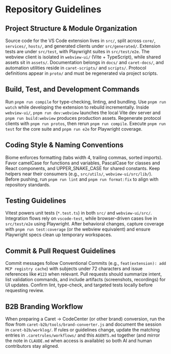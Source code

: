 # Repository Guidelines

## Project Structure & Module Organization
Source code for the VS Code extension lives in `src/`, split across `core/`, `services/`, `hosts/`, and generated clients under `src/generated/`. Extension tests are under `src/test`, with Playwright suites in `src/test/e2e`. The webview client is isolated in `webview-ui/` (Vite + TypeScript), while shared assets sit in `assets/`. Documentation belongs in `docs/` and `caret-docs/`, and automation utilities reside in `caret-scripts/` and `scripts/`. Protocol definitions appear in `proto/` and must be regenerated via project scripts.

## Build, Test, and Development Commands
Run `pnpm run compile` for type-checking, linting, and bundling. Use `pnpm run watch` while developing the extension to rebuild incrementally. Inside `webview-ui/`, `pnpm run dev:webview` launches the local Vite dev server and `pnpm run build:webview` produces production assets. Regenerate protocol clients with `pnpm run protos`, then rerun `pnpm run compile`. Execute `pnpm run test` for the core suite and `pnpm run e2e` for Playwright coverage.

## Coding Style & Naming Conventions
Biome enforces formatting (tabs width 4, trailing commas, sorted imports). Favor camelCase for functions and variables, PascalCase for classes and React components, and UPPER_SNAKE_CASE for shared constants. Keep helpers near their consumers (e.g., `src/utils/`, `webview-ui/src/lib/`). Before pushing, run `pnpm run lint` and `pnpm run format:fix` to align with repository standards.

## Testing Guidelines
Vitest powers unit tests (`*.test.ts`) in both `src/` and `webview-ui/src/`. Integration flows rely on `vscode-test`, while browser-driven cases live in `src/test/e2e` using Playwright. After behavioral changes, capture coverage with `pnpm run test:coverage` (or the webview equivalent) and ensure Playwright specs clean up temporary workspaces.

## Commit & Pull Request Guidelines
Commit messages follow Conventional Commits (e.g., `feat(extension): add MCP registry cache`) with subjects under 72 characters and issue references like `#123` when relevant. Pull requests should summarize intent, list validation commands, and include artifacts (screenshots, recordings) for UI updates. Confirm lint, type-check, and targeted tests locally before requesting review.

## B2B Branding Workflow
When preparing a Caret → CodeCenter (or other brand) conversion, run the flow from `caret-b2b/tools/brand-converter.js` and document the session in `caret-b2b/worklog/`. If rules or guidelines change, update the matching entries in `.caretrules/workflows/` and this `AGENTS.md` together (and mirror the note in `CLAUDE.md` when access is available) so both AI and human contributors stay aligned.
